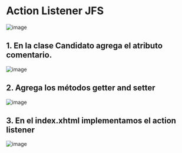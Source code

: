 # Action Listener JFS


![image](https://user-images.githubusercontent.com/31961588/195200486-99bc3b02-cb01-4bc0-85bb-5632bc029c1b.png)


## 1. En la clase Candidato agrega el atributo comentario.

![image](https://user-images.githubusercontent.com/31961588/195201505-448e459c-018d-447e-a4e9-b8a74b1fabbe.png)


## 2. Agrega los métodos getter and setter


![image](https://user-images.githubusercontent.com/31961588/195201667-d9e1466f-6712-4a31-9e98-1dc523e7e0c2.png)


## 3. En el index.xhtml implementamos el action listener

![image](https://user-images.githubusercontent.com/31961588/195202406-e8c43f0b-7ee8-46fe-b42e-2a1c5b17d1bf.png)
